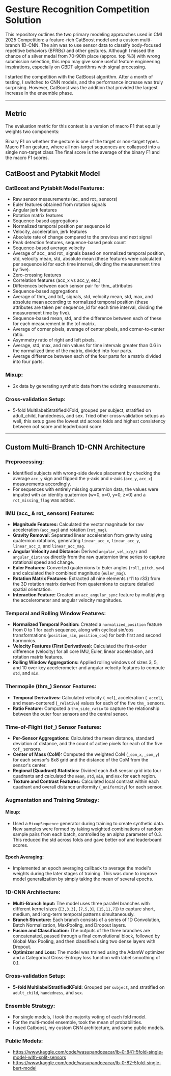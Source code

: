 # Gesture Recognition Competition Solution

This repository outlines the two primary modeling approaches used in CMI 2025 Competition: a feature-rich CatBoost model and a custom multi-branch 1D-CNN. The aim was to use sensor data to classify body-focused repetitive behaviors (BFRBs) and other gestures. Although I missed the chance of a silver medal from 70-90th place (approx. top %3) with wrong submission selection, this repo may give some useful feature engineering inspirations, especially on GBDT algorithms with signal processing.

I started the competition with the CatBoost algorithm. After a month of testing, I switched to CNN models, and the performance increase was truly surprising. However, CatBoost was the addition that provided the largest increase in the ensemble phase.

---

## Metric
The evaluation metric for this contest is a version of macro F1 that equally weights two components:

Binary F1 on whether the gesture is one of the target or non-target types.
Macro F1 on gesture, where all non-target sequences are collapsed into a single non-target class
The final score is the average of the binary F1 and the macro F1 scores.


## CatBoost and Pytabkit Model

### CatBoost and Pytabkit Model Features:
- Raw sensor measurements (ac_ and rot_ sensors)
- Euler features obtained from rotation signals
- Angular jerk features
- Rotation matrix features
- Sequence-based aggregations
- Normalized temporal position per sequence id
- Velocity, acceleration, jerk features
- Absolute rate of change compared to the previous and next signal
- Peak detection features, sequence-based peak count
- Sequence-based average velocity
- Average of acc_ and rot_ signals based on normalized temporal position, std, velocity mean, std, absolute mean (these features were calculated per sequence id for each time interval, dividing the measurement time by five).
- Zero-crossing features
- Correlation features (acc_x vs acc_y, etc.)
- Differences between each sensor pair for thm_ attributes
- Sequence-based aggregations
- Average of thm_ and tof_ signals, std, velocity mean, std, max, and absolute mean according to normalized temporal position (these attributes are taken per sequence_id for each time interval, dividing the measurement time by five).
- Sequence-based mean, std, and the difference between each of these for each measurement in the tof matrix.
- Average of corner pixels, average of center pixels, and corner-to-center ratio.
- Asymmetry ratio of right and left pixels.
- Average, std, max, and min values for time intervals greater than 0.6 in the normalized time of the matrix, divided into four parts.
- Average difference between each of the four parts for a matrix divided into four parts.

### Mixup:
- 2x data by generating synthetic data from the existing measurements.

### Cross-validation Setup:
- 5-fold MultilabelStratifiedKFold, grouped per subject, stratified on adult_child, handedness, and sex. Tried other cross-validation setups as well, this setup gave the lowest std across folds and highest consistency between oof score and leaderboard score.

---

## Custom Multi-Branch 1D-CNN Architecture

### Preprocessing:
- Identified subjects with wrong-side device placement by checking the average `acc_y` sign and flipped the y-axis and x-axis (`acc_y`, `acc_x`) measurements accordingly.
- For sequences with entirely missing quaternion data, the values were imputed with an identity quaternion (w=0, x=0, y=0, z=0) and a `rot_missing_flag` was added.

### IMU (acc_ & rot_ sensors) Features:
*   **Magnitude Features:** Calculated the vector magnitude for raw acceleration (`acc_mag`) and rotation (`rot_mag`).
*   **Gravity Removal:** Separated linear acceleration from gravity using quaternion rotations, generating `linear_acc_x`, `linear_acc_y`, `linear_acc_z`, and `linear_acc_mag`.
*   **Angular Velocity and Distance:** Derived `angular_vel_x/y/z` and `angular_distance` directly from the raw quaternion time series to capture rotational speed and change.
*   **Euler Features:** Converted quaternions to Euler angles (`roll`, `pitch`, `yaw`) and calculated their combined magnitude (`euler_mag`).
*   **Rotation Matrix Features:** Extracted all nine elements (r11 to r33) from the 3D rotation matrix derived from quaternions to capture detailed spatial orientation.
*   **Interaction Feature:** Created an `acc_angular_sync` feature by multiplying the accelerometer and angular velocity magnitudes.

### Temporal and Rolling Window Features:
*   **Normalized Temporal Position:** Created a `normalized_position` feature from 0 to 1 for each sequence, along with cyclical sin/cos transformations (`position_sin`, `position_cos`) for both first and second harmonics.
*   **Velocity Features (First Derivatives):** Calculated the first-order difference (velocity) for all core IMU, Euler, linear acceleration, and rotation matrix features.
*   **Rolling Window Aggregations:** Applied rolling windows of sizes 3, 5, and 10 over key accelerometer and angular velocity features to compute `std`, and `min`.

### Thermopile (thm_) Sensor Features:
*   **Temporal Derivatives:** Calculated velocity (`_vel`), acceleration (`_accel`), and mean-centered (`_relative`) values for each of the five `thm_` sensors.
*   **Ratio Feature:** Computed a `thm_side_ratio` to capture the relationship between the outer four sensors and the central sensor.

### Time-of-Flight (tof_) Sensor Features:
*   **Per-Sensor Aggregations:** Calculated the mean distance, standard deviation of distance, and the count of active pixels for each of the five `tof_` sensors.
*   **Center of Mass (CoM):** Computed the weighted CoM (`_com_x`, `_com_y`) for each sensor's 8x8 grid and the distance of the CoM from the sensor's center.
*   **Regional (Quadrant) Statistics:** Divided each 8x8 sensor grid into four quadrants and calculated the `mean`, `std`, `min`, and `max` for each region.
*   **Texture and Contrast Features:** Calculated local contrast within each quadrant and overall distance uniformity (`_uniformity`) for each sensor.

### Augmentation and Training Strategy:
#### Mixup:
*   Used a `MixupSequence` generator during training to create synthetic data. New samples were formed by taking weighted combinations of random sample pairs from each batch, controlled by an alpha parameter of 0.3. This reduced the std across folds and gave better oof and leaderboard scores.

#### Epoch Averaging:
*   Implemented an epoch averaging callback to average the model's weights during the later stages of training. This was done to improve model generalization by simply taking the mean of several epochs.

### 1D-CNN Architecture:
*   **Multi-Branch Input:** The model uses three parallel branches with different kernel sizes (`[3,3,3]`, `[7,5,3]`, `[15,11,7]`) to capture short, medium, and long-term temporal patterns simultaneously.
*   **Branch Structure:** Each branch consists of a series of 1D Convolution, Batch Normalization, MaxPooling, and Dropout layers.
*   **Fusion and Classification:** The outputs of the three branches are concatenated, passed through a final convolutional block, followed by Global Max Pooling, and then classified using two dense layers with Dropout.
*   **Optimizer and Loss:** The model was trained using the AdamW optimizer and a Categorical Cross-Entropy loss function with label smoothing of 0.1.

### Cross-validation Setup:
*   **5-fold MultilabelStratifiedKFold:** Grouped per `subject`, and stratified on `adult_child`, `handedness`, and `sex`.

### Ensemble Strategy:
* For single models, I took the majority voting of each fold model.
* For the multi-model ensemble, took the mean of probabilities.
* I used Catboost, my custom CNN architecture, and some public models.

### Public Models:
* https://www.kaggle.com/code/wasupandceacar/lb-0-841-5fold-single-model-with-split-sensors
* https://www.kaggle.com/code/wasupandceacar/lb-0-82-5fold-single-bert-model
